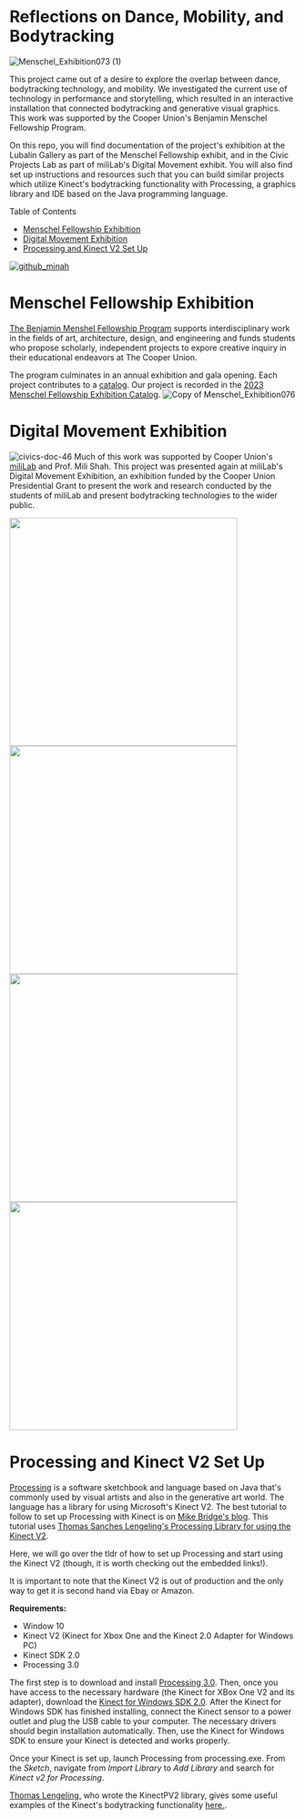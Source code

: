 # Reflections on Dance, Mobility, and Bodytracking
![Menschel_Exhibition073 (1)](https://user-images.githubusercontent.com/71452451/231338377-55c37385-0db7-4615-b4f7-b393ede7495b.jpg)

This project came out of a desire to explore the overlap between dance, bodytracking technology, and mobility. We investigated the current use of technology in performance and storytelling, which resulted in an interactive installation that connected bodytracking and generative visual graphics. This work was supported by the Cooper Union's Benjamin Menschel Fellowship Program.

On this repo, you will find documentation of the project's exhibition at the Lubalin Gallery as part of the Menschel Fellowship exhibit, and in the Civic Projects Lab as part of miliLab's Digital Movement exhibit. You will also find set up instructions and resources such that you can build similar projects which utilize Kinect's bodytracking functionality with Processing, a graphics library and IDE based on the Java programming language.

Table of Contents
- [Menschel Fellowship Exhibition](https://github.com/nicolejoseph/MenschelFellowship-Bodytracking/blob/main/README.md#menschel-fellowship-exhibition)
- [Digital Movement Exhibition](https://github.com/lhrhode/menschel-bodytracking/blob/main/README.md#digital-movement-exhibition)
- [Processing and Kinect V2 Set Up](https://github.com/lhrhode/menschel-bodytracking/blob/main/README.md#processing-and-kinect-v2-set-up) 

[![github_minah](https://user-images.githubusercontent.com/71452451/232954180-97ce6a55-4aaa-4298-8c01-09a1279b4769.png)](https://www.youtube.com/watch?v=XrtT-O2CED0)

# Menschel Fellowship Exhibition
[The Benjamin Menshel Fellowship Program](https://cooper.edu/academics/research-fellowships/benjamin-menschel-fellowship-program) supports interdisciplinary work in the fields of art, architecture, design, and engineering and funds students who propose scholarly, independent projects to expore creative inquiry in their educational endeavors at The Cooper Union.

The program culminates in an annual exhibition and gala opening. Each project contributes to a [catalog](https://cooper.edu/academics/research-fellowships/menschel-catalogs). Our project is recorded in the [2023 Menschel Fellowship Exhibition Catalog](https://cooper.edu/sites/default/files/uploads/assets/development/menschel%20catalogue_ML.pdf).
![Copy of Menschel_Exhibition076](https://user-images.githubusercontent.com/71452451/231519182-ca767fbe-f395-4e59-a82e-5c7bd3d6bc57.jpg)


# Digital Movement Exhibition
![civics-doc-46](https://user-images.githubusercontent.com/71452451/232956643-9c1e74df-d4fe-4a30-b9cb-085809c439dd.jpg)
Much of this work was supported by Cooper Union's [miliLab](http://faculty.cooper.edu/mili/miliLab/index.html) and Prof. Mili Shah. This project was presented again at miliLab's Digital Movement Exhibition, an exhibition funded by the Cooper Union Presidential Grant to present the work and research conducted by the students of miliLab and present bodytracking technologies to the wider public.

<img src="https://user-images.githubusercontent.com/71452451/232956577-294b0f61-b825-4526-833b-7777d2e8071e.jpg" width="400"> <img src="https://user-images.githubusercontent.com/71452451/232956604-9d790fa0-b742-4fe5-b8a2-04866bbbe649.jpg" width="400">
<img src="https://user-images.githubusercontent.com/71452451/232956675-1d6aaa78-2791-44e4-83c2-869b474b91f1.jpg" width="400"> <img src="https://user-images.githubusercontent.com/71452451/232956680-ae278078-8efe-40d2-bfd3-c592b8966c46.jpg" width="400">


# Processing and Kinect V2 Set Up
[Processing](https://processing.org/) is a software sketchbook and language based on Java that's commonly used by visual artists and also in the generative art world. The language has a library for using Microsoft's Kinect V2. The best tutorial to follow to set up Processing with Kinect is on [Mike Bridge's blog](https://mikebridge.github.io/post/kinect-and-processing/). This tutorial uses [Thomas Sanches Lengeling's Processing Library for using the Kinect V2](https://github.com/ThomasLengeling/KinectPV2).

Here, we will go over the tldr of how to set up Processing and start using the Kinect V2 (though, it is worth checking out the embedded links!).

It is important to note that the Kinect V2 is out of production and the only way to get it is second hand via Ebay or Amazon.

**Requirements:**
- Window 10
- Kinect V2 (Kinect for Xbox One and the Kinect 2.0 Adapter for Windows PC)
- Kinect SDK 2.0
- Processing 3.0

The first step is to download and install [Processing 3.0](https://processing.org/releases).
Then, once you have access to the necessary hardware (the Kinect for XBox One V2 and its adapter), download the [Kinect for Windows SDK 2.0](https://www.microsoft.com/en-us/download/details.aspx?id=44561). After the Kinect for Windows SDK has finished installing, connect the Kinect sensor to a power outlet and plug the USB cable to your computer. The necessary drivers should begin installation automatically. Then, use the Kinect for Windows SDK to ensure your Kinect is detected and works properly.

Once your Kinect is set up, launch Processing from processing.exe. From the _Sketch_, navigate from _Import Library_ to _Add Library_ and search for _Kinect v2 for Processing_.

[Thomas Lengeling,](https://github.com/ThomasLengeling/KinectPV2) who wrote the KinectPV2 library, gives some useful examples of the Kinect's bodytracking functionality [here.](https://codigogenerativo.com/code/kinectpv2-k4w2-processing-library/).

